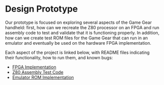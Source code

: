 # Design Prototype
Our prototype is focused on exploring several aspects of the Game Gear handheld: first, how can we recreate the Z80 processor on an FPGA and run assembly code to test and validate that it is functioning properly. In addition, how can we create test ROM files for the Game Gear that can run in an emulator and eventually be used on the hardware FPGA implementation.

Each aspect of the project is linked below, with README files indicating their functionality, how to run them, and known bugs:
- [FPGA Implementation](A-Z80/)
- [Z80 Assembly Test Code](<z80 assembly/>)
- [Emulator ROM Implementation](romDev/)
